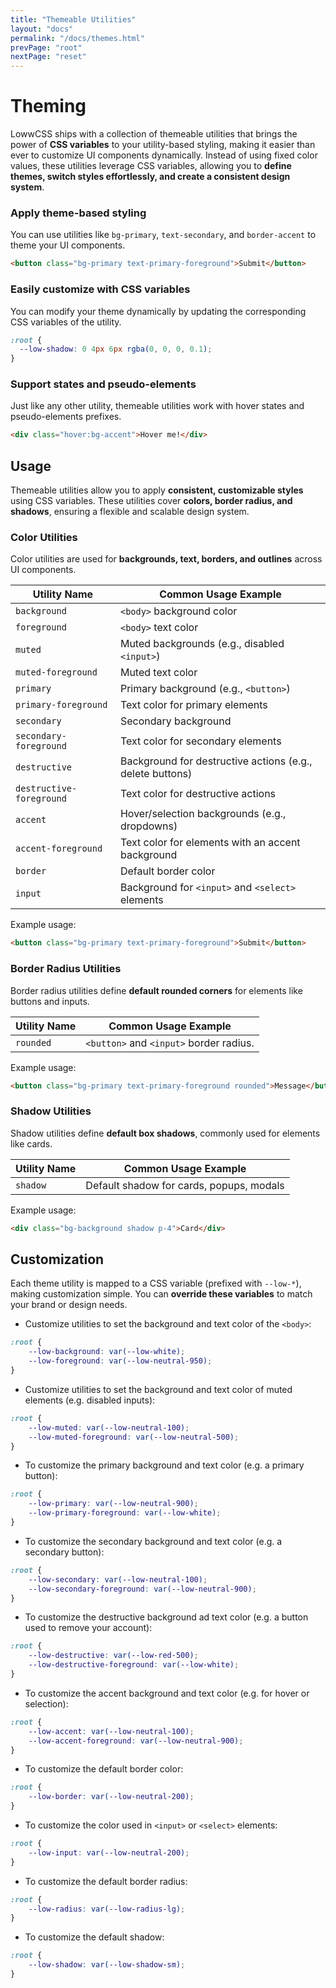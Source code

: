 ```yaml
---
title: "Themeable Utilities"
layout: "docs"
permalink: "/docs/themes.html"
prevPage: "root"
nextPage: "reset"
---
```


# Theming

LowwCSS ships with a collection of themeable utilities that brings the power of **CSS variables** to your utility-based styling, making it easier than ever to customize UI components dynamically. Instead of using fixed color values, these utilities leverage CSS variables, allowing you to **define themes, switch styles effortlessly, and create a consistent design system**.

### Apply theme-based styling

You can use utilities like `bg-primary`, `text-secondary`, and `border-accent` to theme your UI components.

```html
<button class="bg-primary text-primary-foreground">Submit</button>
```

### Easily customize with CSS variables

You can modify your theme dynamically by updating the corresponding CSS variables of the utility.

```css
:root {
  --low-shadow: 0 4px 6px rgba(0, 0, 0, 0.1);
}
```

### Support states and pseudo-elements

Just like any other utility, themeable utilities work with hover states and pseudo-elements prefixes.  

```html
<div class="hover:bg-accent">Hover me!</div>
```

## Usage

Themeable utilities allow you to apply **consistent, customizable styles** using CSS variables. These utilities cover **colors, border radius, and shadows**, ensuring a flexible and scalable design system.

### Color Utilities

Color utilities are used for **backgrounds, text, borders, and outlines** across UI components.

| Utility Name              | Common Usage Example |
|---------------------------|----------------------|
| `background`              | `<body>` background color |
| `foreground`              | `<body>` text color |
| `muted`                   | Muted backgrounds (e.g., disabled `<input>`) |
| `muted-foreground`        | Muted text color |
| `primary`                 | Primary background (e.g., `<button>`) |
| `primary-foreground`      | Text color for primary elements |
| `secondary`               | Secondary background |
| `secondary-foreground`    | Text color for secondary elements |
| `destructive`             | Background for destructive actions (e.g., delete buttons) |
| `destructive-foreground`  | Text color for destructive actions |
| `accent`                  | Hover/selection backgrounds (e.g., dropdowns) |
| `accent-foreground`       | Text color for elements with an accent background |
| `border`                  | Default border color |
| `input`                   | Background for `<input>` and `<select>` elements |

Example usage: 

```html
<button class="bg-primary text-primary-foreground">Submit</button>
```

### Border Radius Utilities

Border radius utilities define **default rounded corners** for elements like buttons and inputs.

| Utility Name | Common Usage Example |
|-------------|----------------------|
| `rounded`   | `<button>` and `<input>` border radius. |

Example usage:

```html
<button class="bg-primary text-primary-foreground rounded">Message</button>
```

### Shadow Utilities

Shadow utilities define **default box shadows**, commonly used for elements like cards.

| Utility Name | Common Usage Example |
|-------------|----------------------|
| `shadow`    | Default shadow for cards, popups, modals |

Example usage:

```html
<div class="bg-background shadow p-4">Card</div>
```

## Customization

Each theme utility is mapped to a CSS variable (prefixed with `--low-*`), making customization simple. You can **override these variables** to match your brand or design needs.

- Customize utilities to set the background and text color of the `<body>`:

```css
:root {
    --low-background: var(--low-white);
    --low-foreground: var(--low-neutral-950);
}
```

- Customize utilities to set the background and text color of muted elements (e.g. disabled inputs):

```css
:root {
    --low-muted: var(--low-neutral-100);
    --low-muted-foreground: var(--low-neutral-500);
}
```

- To customize the primary background and text color (e.g. a primary button):

```css
:root {
    --low-primary: var(--low-neutral-900);
    --low-primary-foreground: var(--low-white);
}
``` 

- To customize the secondary background and text color (e.g. a secondary button):

```css
:root {
    --low-secondary: var(--low-neutral-100);
    --low-secondary-foreground: var(--low-neutral-900);
}
```

- To customize the destructive background ad text color (e.g. a button used to remove your account):

```css
:root {
    --low-destructive: var(--low-red-500);
    --low-destructive-foreground: var(--low-white);
}
```

- To customize the accent background and text color (e.g. for hover or selection):

```css
:root {
    --low-accent: var(--low-neutral-100);
    --low-accent-foreground: var(--low-neutral-900);
}
```

- To customize the default border color:

```css
:root {
    --low-border: var(--low-neutral-200);
}
```

- To customize the color used in `<input>` or `<select>` elements:

```css
:root {
    --low-input: var(--low-neutral-200);
}
```

- To customize the default border radius:

```css
:root {
    --low-radius: var(--low-radius-lg);
}
```

- To customize the default shadow:

```css
:root {
    --low-shadow: var(--low-shadow-sm);
}
```
